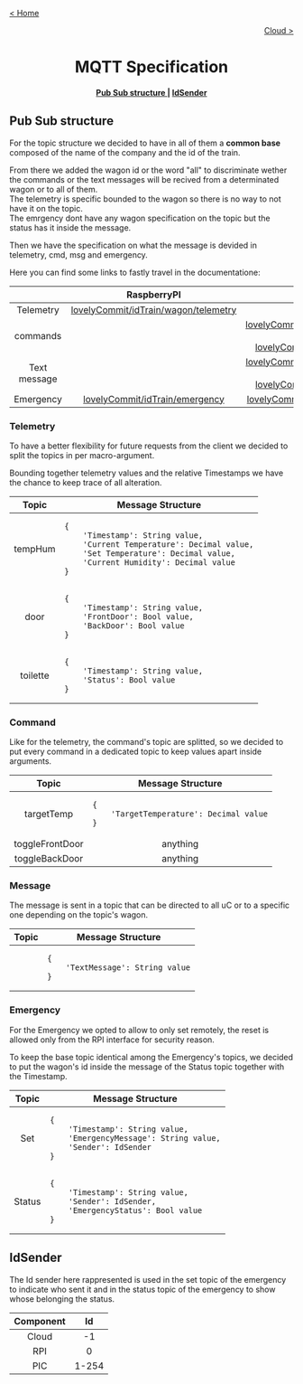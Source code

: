 [< Home](../README.md)

[<p align="right">Cloud ></p>](../Cloud/README.md)

**<h1 align="center">MQTT Specification</h1>**

<div align="center">  
<h4>
    <a href="#pub-sub-structure"> Pub Sub structure </a>
  | <a href="#idsender"> IdSender </a>
</h4>
</div>

## **Pub Sub structure**

For the topic structure we decided to have in all of them a **common base** composed of the name of the company and the id of the train.

From there we added the wagon id or the word "all" to discriminate wether the commands or the text messages will be recived from a determinated wagon or to all of them.   
The telemetry is specific bounded to the wagon so there is no way to not have it on the topic.   
The emrgency dont have any wagon specification on the topic but the status has it inside the message.

Then we have the specification on what the message is devided in telemetry, cmd, msg and emergency.

Here you can find some links to fastly travel in the documentatione:

<div  align="center">
<table>
<thead>

<tr>
<th align="center"></th>
<th align="center">RaspberryPI</th>
<th align="center">Cloud</th>
</tr>

</thead>
<tbody>

<tr>
<td align="center">Telemetry</td>
<td align="center"><a href="#telemetry">lovelyCommit/idTrain/wagon/telemetry</a></td>
<td align="center"></td>
</tr>

<tr>
<td align="center">commands</td>
<td align="center"></td>
<td align="center"><a href="#command">lovelyCommit/idTrain/wagon/cmd</br>or</br>lovelyCommit/idTrain/all/cmd</a></td>
</tr>

<tr>
<td align="center">Text message</td>
<td align="center"></td>
<td align="center"><a href="#message">lovelyCommit/idTrain/wagon/msg</br>or</br>lovelyCommit/idTrain/all/msg</a></td>
</tr>

<tr>
<td align="center">Emergency</td>
<td align="center"><a href="#emergency">lovelyCommit/idTrain/emergency</a></td>
<td align="center"><a href="#emergency">lovelyCommit/idTrain/emergency</a></td>
</tr>

</tbody>
</table>
</div>

### **Telemetry**

To have a better flexibility for future requests from the client we decided to split the topics in per macro-argument.

Bounding together telemetry values and the relative Timestamps we have the chance to keep trace of all alteration.

<div  align="center">
<table>
<thead>

<tr>
<th align="center">Topic</th>
<th align="center">Message Structure</th>
</tr>

</thead>
<tbody>

<tr>
<td align="center">tempHum</td>
<td>

    {
        'Timestamp': String value,
        'Current Temperature': Decimal value,
        'Set Temperature': Decimal value,
        'Current Humidity': Decimal value
    }

</td>
</tr>

<tr>
<td align="center">door</td>
<td>

    {
        'Timestamp': String value,
        'FrontDoor': Bool value,
        'BackDoor': Bool value
    }

</td>
</tr>

<tr>
<td align="center">toilette</td>
<td>

    {
        'Timestamp': String value,
        'Status': Bool value
    }

</td>
</tr>

</tbody>
</table>
</div>

### **Command**

Like for the telemetry, the command's topic are splitted, so we decided to put every command in a dedicated topic to keep values apart inside arguments.

<div  align="center">
<table>
<thead>

<tr>
<th align="center">Topic</th>
<th align="center">Message Structure</th>
</tr>

</thead>
<tbody>

<tr>
<td align="center">targetTemp</td>
<td>

    {
        'TargetTemperature': Decimal value
    }

</td>
</tr>

<tr>
<td align="center">toggleFrontDoor</td>
<td align="center">
anything
</td>
</tr>

<tr>
<td align="center">toggleBackDoor</td>
<td align="center">
anything
</td>
</tr>

</tbody>
</table>
</div>

### **Message**

The message is sent in a topic that can be directed to all uC or to a specific one depending on the topic's wagon.

<div  align="center">
<table>
<thead>

<tr>
<th align="center">Topic</th>
<th align="center">Message Structure</th>
</tr>

</thead>
<tbody>

<tr>
<td align="center"></td>
<td>

    {
        'TextMessage': String value
    }

</td>
</tr>

</tbody>
</table>
</div>

### **Emergency**

For the Emergency we opted to allow to only set remotely, the reset is allowed only from the RPI interface for security reason.

To keep the base topic identical among the Emergency's topics, we decided to put the wagon's id inside the message of the Status topic together with the Timestamp.

<div  align="center">
<table>
<thead>

<tr>
<th align="center">Topic</th>
<th align="center">Message Structure</th>
</tr>

</thead>
<tbody>

<tr>
<td align="center">Set</td>
<td>

    {
        'Timestamp': String value,
        'EmergencyMessage': String value,
        'Sender': IdSender
    }

</td>
</tr>

<tr>
<td align="center">Status</td>
<td>

    {
        'Timestamp': String value,
        'Sender': IdSender,
        'EmergencyStatus': Bool value
    }

</td>
</tr>

</tbody>
</table>
</div>

## **IdSender**

The Id sender here rappresented is used in the set topic of the emergency to indicate who sent it and in the status topic of the emergency to show whose belonging the status.

<div  align="center">
<table>
<thead>

<tr>
<th align="center">Component</th>
<th align="center">Id</th>
</tr>

</thead>
<tbody>

<tr>
<td align="center">Cloud</td>
<td  align="center">-1</td>
</tr>

<tr>
<td align="center">RPI</td>
<td align="center">0</td>
</tr>

<tr>
<td align="center">PIC</td>
<td align="center">1-254</td>
</tr>

</tbody>
</table>
</div>
